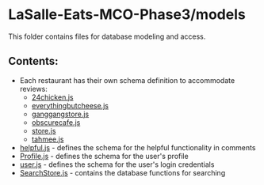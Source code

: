 # LaSalle-Eats-MCO-Phase3/models
This folder contains files for database modeling and access. 

## Contents:
- Each restaurant has their own schema definition to accommodate reviews:
    - [24chicken.js](24chicken.js)
    - [everythingbutcheese.js](everythingbutcheese.js)
    - [ganggangstore.js](ganggangstore.js) 
    - [obscurecafe.js](obscurecafe.js)
    - [store.js](store.js)
    - [tahmee.js](tahmee.js)
- [helpful.js](helpful.js) - defines the schema for the helpful functionality in comments
- [Profile.js](Profile.js) - defines the schema for the user's profile
- [user.js](user.js) - defines the schema for the user's login credentials
- [SearchStore.js](SearchStore.js) - contains the database functions for searching
